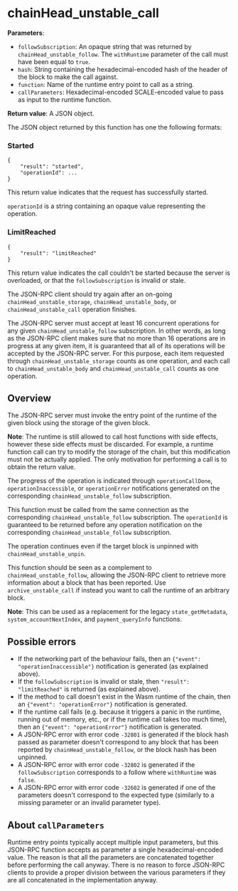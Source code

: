 # chainHead_unstable_call

**Parameters**:

- `followSubscription`: An opaque string that was returned by `chainHead_unstable_follow`. The `withRuntime` parameter of the call must have been equal to `true`.
- `hash`: String containing the hexadecimal-encoded hash of the header of the block to make the call against.
- `function`: Name of the runtime entry point to call as a string.
- `callParameters`: Hexadecimal-encoded SCALE-encoded value to pass as input to the runtime function.

**Return value**: A JSON object.

The JSON object returned by this function has one the following formats:

### Started

```
{
    "result": "started",
    "operationId": ...
}
```

This return value indicates that the request has successfully started.

`operationId` is a string containing an opaque value representing the operation.

### LimitReached

```
{
    "result": "limitReached"
}
```

This return value indicates the call couldn't be started because the server is overloaded, or that the `followSubscription` is invalid or stale.

The JSON-RPC client should try again after an on-going `chainHead_unstable_storage`, `chainHead_unstable_body`, or `chainHead_unstable_call` operation finishes.

The JSON-RPC server must accept at least 16 concurrent operations for any given `chainHead_unstable_follow` subscription. In other words, as long as the JSON-RPC client makes sure that no more than 16 operations are in progress at any given item, it is guaranteed that all of its operations will be accepted by the JSON-RPC server.
For this purpose, each item requested through `chainHead_unstable_storage` counts as one operation, and each call to `chainHead_unstable_body` and `chainHead_unstable_call` counts as one operation.

## Overview

The JSON-RPC server must invoke the entry point of the runtime of the given block using the storage of the given block.

**Note**: The runtime is still allowed to call host functions with side effects, however these side effects must be discarded. For example, a runtime function call can try to modify the storage of the chain, but this modification must not be actually applied. The only motivation for performing a call is to obtain the return value.

The progress of the operation is indicated through `operationCallDone`, `operationInaccessible`, or `operationError` notifications generated on the corresponding `chainHead_unstable_follow` subscription.

This function must be called from the same connection as the corresponding `chainHead_unstable_follow` subscription. The `operationId` is guaranteed to be returned before any operation notification on the corresponding `chainHead_unstable_follow` subscription.

The operation continues even if the target block is unpinned with `chainHead_unstable_unpin`.

This function should be seen as a complement to `chainHead_unstable_follow`, allowing the JSON-RPC client to retrieve more information about a block that has been reported. Use `archive_unstable_call` if instead you want to call the runtime of an arbitrary block.

**Note**: This can be used as a replacement for the legacy `state_getMetadata`, `system_accountNextIndex`, and `payment_queryInfo` functions.

## Possible errors

- If the networking part of the behaviour fails, then an `{"event": "operationInaccessible"}` notification is generated (as explained above).
- If the `followSubscription` is invalid or stale, then `"result": "limitReached"` is returned (as explained above).
- If the method to call doesn't exist in the Wasm runtime of the chain, then an `{"event": "operationError"}` notification is generated.
- If the runtime call fails (e.g. because it triggers a panic in the runtime, running out of memory, etc., or if the runtime call takes too much time), then an `{"event": "operationError"}` notification is generated.
- A JSON-RPC error with error code `-32801` is generated if the block hash passed as parameter doesn't correspond to any block that has been reported by `chainHead_unstable_follow`, or the block hash has been unpinned.
- A JSON-RPC error with error code `-32802` is generated if the `followSubscription` corresponds to a follow where `withRuntime` was `false`.
- A JSON-RPC error with error code `-32602` is generated if one of the parameters doesn't correspond to the expected type (similarly to a missing parameter or an invalid parameter type).

## About `callParameters`

Runtime entry points typically accept multiple input parameters, but this JSON-RPC function accepts as parameter a single hexadecimal-encoded value. The reason is that all the parameters are concatenated together before performing the call anyway. There is no reason to force JSON-RPC clients to provide a proper division between the various parameters if they are all concatenated in the implementation anyway.
